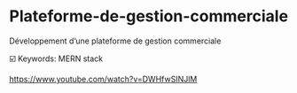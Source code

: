 # Plateforme-de-gestion-commerciale
Développement d’une plateforme de gestion commerciale

☑️ Keywords: MERN stack

https://www.youtube.com/watch?v=DWHfwSINJlM
